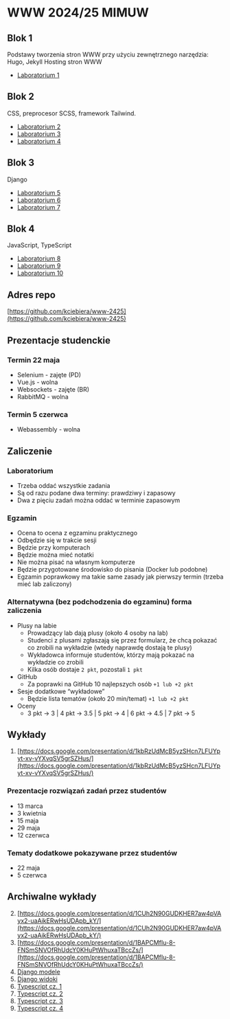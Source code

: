 # WWW 2024/25 MIMUW

## Blok 1

Podstawy tworzenia stron WWW przy użyciu zewnętrznego narzędzia: Hugo, Jekyll
Hosting stron WWW

* [Laboratorium 1](lab1.md)

## Blok 2

CSS, preprocesor SCSS, framework Tailwind.

* [Laboratorium 2](lab2.md)
* [Laboratorium 3](lab3.md)
* [Laboratorium 4](lab4.md)

## Blok 3

Django

* [Laboratorium 5](lab5.md)
* [Laboratorium 6](lab6.md)
* [Laboratorium 7](lab7.md)

## Blok 4

JavaScript, TypeScript

* [Laboratorium 8](lab8.md)
* [Laboratorium 9](lab9.md)
* [Laboratorium 10](lab10.md)

## Adres repo

[https://github.com/kciebiera/www-2425](https://github.com/kciebiera/www-2425)

## Prezentacje studenckie 

### Termin 22 maja

* Selenium - zajęte (PD)
* Vue.js - wolna
* Websockets - zajęte (BR)
* RabbitMQ - wolna

### Termin 5 czerwca

* Webassembly - wolna

## Zaliczenie

### Laboratorium

* Trzeba oddać wszystkie zadania
* Są od razu podane dwa terminy: prawdziwy i zapasowy
* Dwa z pięciu zadań można oddać w terminie zapasowym

### Egzamin

* Ocena to ocena z egzaminu praktycznego
* Odbędzie się w trakcie sesji
* Będzie przy komputerach
* Będzie można mieć notatki
* Nie można pisać na własnym komputerze
* Będzie przygotowane środowisko do pisania (Docker lub podobne)
* Egzamin poprawkowy ma takie same zasady jak pierwszy termin (trzeba mieć lab zaliczony)

### Alternatywna (bez podchodzenia do egzaminu) forma zaliczenia

* Plusy na labie
  * Prowadzący lab dają plusy (około 4 osoby na lab)
  * Studenci z plusami zgłaszają się przez formularz, że chcą pokazać co zrobili na wykładzie (wtedy naprawdę
dostają te plusy)
  * Wykładowca informuje studentów,  którzy mają pokazać na wykładzie co zrobili
  * Kilka osób dostaje `2 pkt`, pozostali `1 pkt`
* GitHub
  * Za poprawki na GitHub 10 najlepszych osób `+1 lub +2 pkt`
* Sesje dodatkowe “wykładowe”
  * Będzie lista tematów (około 20 min/temat) `+1 lub +2 pkt`
* Oceny
  * 3 pkt → 3 | 4 pkt → 3.5 | 5 pkt → 4 | 6 pkt → 4.5 | 7 pkt → 5

## Wykłady

1. [https://docs.google.com/presentation/d/1kbRzUdMcB5yzSHcn7LFUYpyt-xv-vYXvqSV5grSZHus/](https://docs.google.com/presentation/d/1kbRzUdMcB5yzSHcn7LFUYpyt-xv-vYXvqSV5grSZHus/)

### Prezentacje rozwiązań zadań przez studentów

* 13 marca
* 3 kwietnia
* 15 maja
* 29 maja
* 12 czerwca

### Tematy dodatkowe pokazywane przez studentów

* 22 maja
* 5 czerwca

## Archiwalne wykłady

2. [https://docs.google.com/presentation/d/1CUh2N90GUDKHER7aw4pVAyx2-uaAikERwHsUDApb_kY/](https://docs.google.com/presentation/d/1CUh2N90GUDKHER7aw4pVAyx2-uaAikERwHsUDApb_kY/)
3. [https://docs.google.com/presentation/d/1BAPCMfIu-8-FNSmSNVOfRhUdcY0KHuPtWhuxaTBccZs/](https://docs.google.com/presentation/d/1BAPCMfIu-8-FNSmSNVOfRhUdcY0KHuPtWhuxaTBccZs/)
4. [Django modele](https://docs.google.com/presentation/d/19cJHJPblaSPFIpfNaoejK2VXJPA8B5-64q1P2NXFd1o/edit?usp=sharing)
5. [Django widoki](https://docs.google.com/presentation/d/1xjZKXYhxbjELq3o1zgKCJ0fhgnlOe7WQsS00KTNUgXw/edit?usp=sharing)
6. [Typescript cz. 1](https://docs.google.com/presentation/d/1tpYqL2zcvDk8I2JVciwGpwe2EHLbwnDEsonxEgii2Jk/edit?usp=sharing)
7. [Typescript cz. 2](https://docs.google.com/presentation/d/1dhH7TMW9QJreBwXV41HFaJVBB62x5Yj6hUGTgrDMFTA/edit?usp=sharing)
8. [Typescript cz. 3](https://docs.google.com/presentation/d/1tjHFnvyAT7Hb08NxBkTWXkB2vOBYRbuyXNx7YKxnaBg/edit?usp=sharing)
9. [Typescript cz. 4](https://docs.google.com/presentation/d/1X4kTZo3U9rbrvk36nCYrvk79Bh5GU7BY4hVsf903u1U/edit?usp=sharing)
